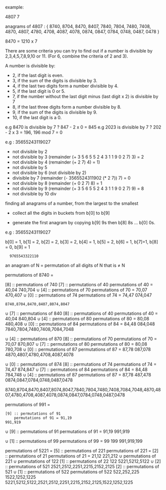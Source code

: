 
example:

4807 7 

anagrams of 4807 : { 8740, 8704, 8470, 8407, 7840, 7804, 7480, 7408, 4870, 4807, 4780, 4708, 4087, 4078, 0874, 0847, 0784, 0748, 0487, 0478 }

8470 = 1210 x 7

There are some criteria you can try to find out if a number is divisible by 2,3,4,5,7,8,9,10 or 11. (For 6, combine the criteria of 2 and 3).

A number is divisible by:
- 2, if the last digit is even.
- 3, if the sum of the digits is divisible by 3.
- 4, if the last two digits form a number divisible by 4.
- 5, if the last digit is 0 or 5.
- 7, if the number without the last digit minus (last digit x 2) is divisible by 7
- 8, if the last three digits form a number divisible by 8.
- 9, if the sum of the digits is divisible by 9.
- 10, if the last digit is a 0.

e.g 8470 is divisible by 7 ?  847 - 2 x 0 = 845
e.g 2023 is divisible by 7 ?  202 - 2 x 3 = 196, 196 mod 7 = 0 


e.g : 35655243119027

- not divisible by 2
- not divisible by 3 (remainder (+ 3 5 6 5 5 2 4 3 1 1 9 0 2 7) 3) = 2
- not divisible by 4 (remainder (+ 2 7) 4) = 1)
- not divisible by 5
- not divisible by 6 (not divisible by 2)
- divisible by 7 (remainder (- 3565524311902 (* 2 7)) 7) = 0
- not divisible by 8 (remainder (+ 0 2 7) 8) = 1
- not divisible by 9 (remainder (+ 3 5 6 5 5 2 4 3 1 1 9 0 2 7) 9) = 8
- not divisible by 10
div

finding all anagrams of a number, from the largest to the smallest

- collect all the digits in buckets from b[0] to b[9]

- generate the first anagram by copying b[9] 9s then b[8] 8s ... b[0] 0s.

e.g : 35655243119027

b[0] = 1, b[1] = 2, b[2] = 2, b[3] = 2, b[4] = 1, b[5] = 2, b[6] = 1, b[7]=1, b[8] = 0, b[9] = 1

      9765543322110

an anagram of N = permutation of all digits of N that is ≠ N

permutations of 8740 =
   
   [8] :: permutations of 740
        [7] :: permutations of 40
            permutations of 40 = 40,04
        740,704
    ∪   [4] :: permutations of 70
            permutations of 70 = 70,07
        470,407
    ∪   [0] :: permutations of 74
            permutations of 74 = 74,47
        074,047

    8740,8704,8470,8407,8074,8047

 ∪ [7] :: permutations of 840
        [8] :: permutations of 40
            permutations of 40 = 40,04
        840,804
    ∪   [4] :: permutations of 80
            permutations of 80 = 80,08
        480,408
    ∪   [0] :: permutations of 84
            permutations of 84 = 84,48
        084,048
    7840,7804,7480,7408,7084,7048

 ∪ [4] :: permutations of 870
        [8] :: permutations of 70
            permutations of 70 = 70,07
        870,807
    ∪   [7] :: permutations of 80
            permutations of 80 = 80,08
        780,708
    ∪   [0] :: permutations of 87
            permutations of 87 = 87,78
        087,078
    4870,4807,4780,4708,4087,4078
    
 ∪ [0] :: permutations of 874
        [8] :: permutations of 74
            permutations of 74 = 74,47
        874,847
    ∪   [7] :: permutations of 84
            permutations of 84 = 84,48
        784,748
    ∪   [4] :: permutations of 87
            permutations of 87 = 87,78
        487,478
    0874,0847,0784,0748,0487,0478


8740,8704,8470,8407,8074,8047,7840,7804,7480,7408,7084,7048,4870,4807,4780,4708,4087,4078,0874,0847,0784,0748,0487,0478


permutations of 991 = 

    [9] :: permutations of 91
        permutations of 91 = 91,19
    991,919

 ∪  [9] :: permutations of 91
        permutations of 91 = 91,19
    991,919

 ∪  [1] :: permutations of 99
        permutations of 99 = 99
    199
991,919,199

permutations of 5221 = 
    [5] :: permutations of 221 
        permutations of 221 =
        [2] :: permutations of 21
            permutations of 21 = 21,12
        221,212
    ∪   permutations of 221
    ∪   permutations of 122
        [1] :: permutations of 22
        122
   5221,5212,5122
∪  [2] :: permutations of 521
   2521,2512,2251,2215,2152,2125
   [2] :: permutations of 521
∪  [1] :: permutations of 522
    permutations of 522
        522,252,225
    1522,1252,1225
5221,5212,5122,2521,2512,2251,2215,2152,2125,1522,1252,1225
    






